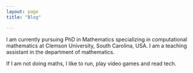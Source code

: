 ```yaml
---
layout: page
title: "Blog"

---
```


I am currently pursuing PhD in Mathematics specializing in computational mathematics at Clemson University, South Carolina, USA. I am a teaching assistant in the department of mathematics.

If I am not doing maths, I like to run, play video games and read tech. 
